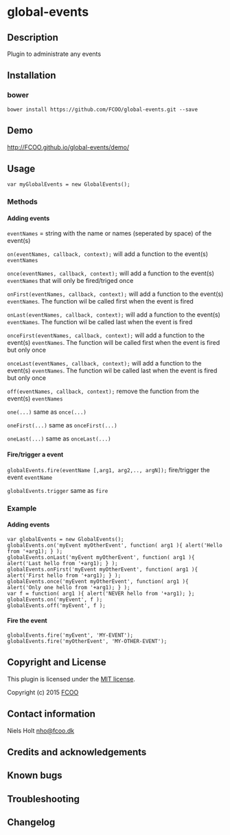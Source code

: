 # global-events


## Description
Plugin to administrate any events

## Installation
### bower
`bower install https://github.com/FCOO/global-events.git --save`

## Demo
http://FCOO.github.io/global-events/demo/ 

## Usage
```var myGlobalEvents = new GlobalEvents();```

### Methods

#### Adding events
`eventNames` = string with the name or names (seperated by space) of the event(s)

```on(eventNames, callback, context);``` will add a function to the event(s) ```eventNames```

```once(eventNames, callback, context);``` will add a function to the event(s) ```eventNames``` that will only be fired/triged once

```onFirst(eventNames, callback, context);``` will add a function to the event(s) ```eventNames```. The function wil be called first when the event is fired

```onLast(eventNames, callback, context);``` will add a function to the event(s) ```eventNames```. The function wil be called last when the event is fired

```onceFirst(eventNames, callback, context);``` will add a function to the event(s) ```eventNames```. The function will be called first when the event is fired but only once

```onceLast(eventNames, callback, context);``` will add a function to the event(s) ```eventNames```. The function wil be called last when the event is fired but only once

```off(eventNames, callback, context);``` remove the function from the event(s) ```eventNames```

```one(...)``` same as ```once(...)```

```oneFirst(...)``` same as ```onceFirst(...)```

```oneLast(...)``` same as ```onceLast(...)```

#### Fire/trigger a event

```globalEvents.fire(eventName [,arg1, arg2,.., argN]);``` fire/trigger the event ```eventName```

```globalEvents.trigger``` same as ```fire```

###  Example

#### Adding events
```
var globalEvents = new GlobalEvents();
globalEvents.on('myEvent myOtherEvent', function( arg1 ){ alert('Hello from '+arg1); } );
globalEvents.onLast('myEvent myOtherEvent', function( arg1 ){ alert('Last hello from '+arg1); } );
globalEvents.onFirst('myEvent myOtherEvent', function( arg1 ){ alert('First hello from '+arg1); } );
globalEvents.once('myEvent myOtherEvent', function( arg1 ){ alert('Only one hello from '+arg1); } );
var f = function( arg1 ){ alert('NEVER hello from '+arg1); };
globalEvents.on('myEvent', f );
globalEvents.off('myEvent', f );
```

#### Fire the event
```
globalEvents.fire('myEvent', 'MY-EVENT');
globalEvents.fire('myOtherEvent', 'MY-OTHER-EVENT');
```


## Copyright and License
This plugin is licensed under the [MIT license](https://github.com/FCOO/global-events/LICENSE).

Copyright (c) 2015 [FCOO](https://github.com/FCOO)

## Contact information

Niels Holt nho@fcoo.dk


## Credits and acknowledgements


## Known bugs

## Troubleshooting

## Changelog



